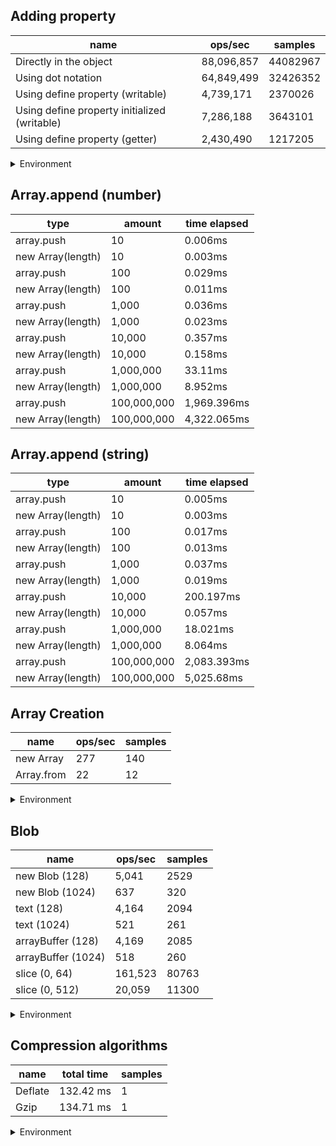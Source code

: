 ## Adding property

|name|ops/sec|samples|
|-|-|-|
|Directly in the object|88,096,857|44082967|
|Using dot notation|64,849,499|32426352|
|Using define property (writable)|4,739,171|2370026|
|Using define property initialized (writable)|7,286,188|3643101|
|Using define property (getter)|2,430,490|1217205|


<details>
<summary>Environment</summary>

* __Machine:__ linux x64 | 4 vCPUs | 7.6GB Mem
* __Run:__ Tue May 06 2025 17:57:45 GMT+0000 (Coordinated Universal Time)
* __Node:__ `v23.10.0`
</details>

<!--
{"environment":{"platform":"linux","arch":"x64","cpus":4,"totalMemory":7.597835540771484},"benchmarks":[{"name":"Directly in the object","samples":44082967,"opsSec":88096857.95844965},{"name":"Using dot notation","samples":32426352,"opsSec":64849499.26744521},{"name":"Using define property (writable)","samples":2370026,"opsSec":4739171.916818359},{"name":"Using define property initialized (writable)","samples":3643101,"opsSec":7286188.6225576885},{"name":"Using define property (getter)","samples":1217205,"opsSec":2430490.047319921}]}-->

## Array.append (number)

|type|amount|time elapsed|
|-|-|-|
array.push|10|0.006ms
new Array(length)|10|0.003ms
array.push|100|0.029ms
new Array(length)|100|0.011ms
array.push|1,000|0.036ms
new Array(length)|1,000|0.023ms
array.push|10,000|0.357ms
new Array(length)|10,000|0.158ms
array.push|1,000,000|33.11ms
new Array(length)|1,000,000|8.952ms
array.push|100,000,000|1,969.396ms
new Array(length)|100,000,000|4,322.065ms
## Array.append (string)

|type|amount|time elapsed|
|-|-|-|
array.push|10|0.005ms
new Array(length)|10|0.003ms
array.push|100|0.017ms
new Array(length)|100|0.013ms
array.push|1,000|0.037ms
new Array(length)|1,000|0.019ms
array.push|10,000|200.197ms
new Array(length)|10,000|0.057ms
array.push|1,000,000|18.021ms
new Array(length)|1,000,000|8.064ms
array.push|100,000,000|2,083.393ms
new Array(length)|100,000,000|5,025.68ms

## Array Creation

|name|ops/sec|samples|
|-|-|-|
|new Array|277|140|
|Array.from|22|12|


<details>
<summary>Environment</summary>

* __Machine:__ linux x64 | 4 vCPUs | 7.6GB Mem
* __Run:__ Tue May 06 2025 18:11:38 GMT+0000 (Coordinated Universal Time)
* __Node:__ `v23.10.0`
</details>

<!--
{"environment":{"platform":"linux","arch":"x64","cpus":4,"totalMemory":7.597835540771484},"benchmarks":[{"name":"new Array","samples":140,"opsSec":277.61137784838525},{"name":"Array.from","samples":12,"opsSec":22.621607541199417}]}-->

## Blob

|name|ops/sec|samples|
|-|-|-|
|new Blob (128)|5,041|2529|
|new Blob (1024)|637|320|
|text (128)|4,164|2094|
|text (1024)|521|261|
|arrayBuffer (128)|4,169|2085|
|arrayBuffer (1024)|518|260|
|slice (0, 64)|161,523|80763|
|slice (0, 512)|20,059|11300|


<details>
<summary>Environment</summary>

* __Machine:__ linux x64 | 4 vCPUs | 7.6GB Mem
* __Run:__ Tue May 06 2025 18:13:45 GMT+0000 (Coordinated Universal Time)
* __Node:__ `v23.10.0`
</details>

<!--
{"environment":{"platform":"linux","arch":"x64","cpus":4,"totalMemory":7.597835540771484},"benchmarks":[{"name":"new Blob (128)","samples":2529,"opsSec":5041.94211016713},{"name":"new Blob (1024)","samples":320,"opsSec":637.6659500477085},{"name":"text (128)","samples":2094,"opsSec":4164.649103999313},{"name":"text (1024)","samples":261,"opsSec":521.0046237922726},{"name":"arrayBuffer (128)","samples":2085,"opsSec":4169.092096814077},{"name":"arrayBuffer (1024)","samples":260,"opsSec":518.9538699549745},{"name":"slice (0, 64)","samples":80763,"opsSec":161523.40625714234},{"name":"slice (0, 512)","samples":11300,"opsSec":20059.95505164096}]}-->

## Compression algorithms

|name|total time|samples|
|-|-|-|
|Deflate|132.42 ms|1|
|Gzip|134.71 ms|1|


<details>
<summary>Environment</summary>

* __Machine:__ linux x64 | 4 vCPUs | 7.6GB Mem
* __Run:__ Tue May 06 2025 18:24:00 GMT+0000 (Coordinated Universal Time)
* __Node:__ `v23.10.0`
</details>

<!--
{"environment":{"platform":"linux","arch":"x64","cpus":4,"totalMemory":7.597835540771484},"benchmarks":[{"name":"Deflate","samples":1,"totalTime":0.132418728},{"name":"Gzip","samples":1,"totalTime":0.13470931}]}-->
